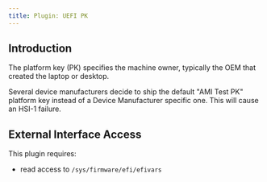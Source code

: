 ```yaml
---
title: Plugin: UEFI PK
---
```


## Introduction

The platform key (PK) specifies the machine owner, typically the OEM
that created the laptop or desktop.

Several device manufacturers decide to ship the default "AMI Test PK"
platform key instead of a Device Manufacturer specific one. This will
cause an HSI-1 failure.

## External Interface Access

This plugin requires:

* read access to `/sys/firmware/efi/efivars`
